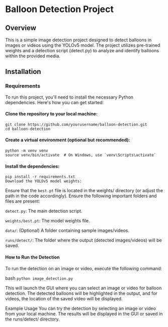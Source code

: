 # Balloon Detection Project

## Overview

This is a simple image detection project designed to detect balloons in images or videos using the YOLOv5 model. The project utilizes pre-trained weights and a detection script (detect.py) to analyze and identify balloons within the provided media. 

## Installation
### Requirements
To run this project, you'll need to install the necessary Python dependencies. Here's how you can get started:

#### Clone the repository to your local machine:
```
git clone https://github.com/yourusername/balloon-detection.git
cd balloon-detection
```
#### Create a virtual environment (optional but recommended):
```
python -m venv venv
source venv/bin/activate  # On Windows, use `venv\Scripts\activate`
```
#### Install the dependencies:
```
pip install -r requirements.txt
Download the YOLOv5 model weights:
```

Ensure that the `best.pt` file is located in the weights/ directory (or adjust the path in the code accordingly).
Ensure the following important folders and files are present:

`detect.py`: The main detection script.

`weights/best.pt`: The model weights file.

`data/`: (Optional) A folder containing sample images/videos.

`runs/detect/`: The folder where the output (detected images/videos) will be saved.

#### How to Run the Detection
To run the detection on an image or video, execute the following command:

bash
```python image_detection.py```

This will launch the GUI where you can select an image or video for balloon detection. The detected balloons will be highlighted in the output, and for videos, the location of the saved video will be displayed.

Example Usage
You can try the detection by selecting an image or video from your local machine. The results will be displayed in the GUI or saved in the runs/detect/ directory.







